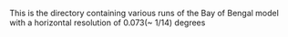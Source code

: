 This is the directory containing various runs of the Bay of Bengal model with a horizontal resolution of 0.073(~ 1/14) degrees
